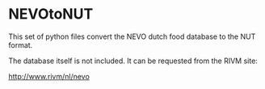NEVOtoNUT
=========

This set of python files convert the NEVO dutch food database to the NUT format.

The database itself is not included. It can be requested from the RIVM site: 

   http://www.rivm/nl/nevo
